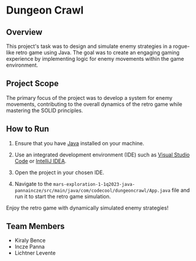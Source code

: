 # Dungeon Crawl

## Overview

This project's task was to design and simulate enemy strategies in a rogue-like retro game using Java. The goal was to create an engaging gaming experience by implementing logic for enemy movements within the game environment.

## Project Scope

The primary focus of the project was to develop a system for enemy movements, contributing to the overall dynamics of the retro game while mastering the SOLID principles.

## How to Run

1. Ensure that you have [Java](https://www.java.com/en/download/) installed on your machine.

2. Use an integrated development environment (IDE) such as [Visual Studio Code](https://code.visualstudio.com/) or [IntelliJ IDEA](https://www.jetbrains.com/idea/).

3. Open the project in your chosen IDE.

4. Navigate to the `mars-exploration-1-1q2023-java-pannaincze/src/main/java/com/codecool/dungeoncrawl/App.java` file and run it to start the retro game simulation.

Enjoy the retro game with dynamically simulated enemy strategies!

## Team Members

- Kiraly Bence
- Incze Panna
- Lichtner Levente
